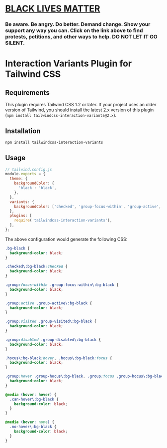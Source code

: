 # [BLACK LIVES MATTER](https://blacklivesmatters.carrd.co)

### Be aware. Be angry. Do better. Demand change. Show your support any way you can. Click on the link above to find protests, petitions, and other ways to help. DO NOT LET IT GO SILENT.

# Interaction Variants Plugin for Tailwind CSS

## Requirements

This plugin requires Tailwind CSS 1.2 or later. If your project uses an older version of Tailwind, you should install the latest 2.x version of this plugin (`npm install tailwindcss-interaction-variants@2.x`).

## Installation

```bash
npm install tailwindcss-interaction-variants
```

## Usage

```js
// tailwind.config.js
module.exports = {
  theme: {
    backgroundColor: {
      'black': 'black',
    },
  },
  variants: {
    backgroundColor: ['checked', 'group-focus-within', 'group-active', 'group-visited', 'group-disabled', 'hocus', 'group-hocus', 'can-hover', 'no-hover'],
  },
  plugins: [
    require('tailwindcss-interaction-variants'),
  ],
};
```

The above configuration would generate the following CSS:

```css
.bg-black {
  background-color: black;
}

.checked\:bg-black:checked {
  background-color: black;
}

.group:focus-within .group-focus-within\:bg-black {
  background-color: black;
}

.group:active .group-active\:bg-black {
  background-color: black;
}

.group:visited .group-visited\:bg-black {
  background-color: black;
}

.group:disabled .group-disabled\:bg-black {
  background-color: black;
}

.hocus\:bg-black:hover, .hocus\:bg-black:focus {
  background-color: black;
}

.group:hover .group-hocus\:bg-black, .group:focus .group-hocus\:bg-black {
  background-color: black;
}

@media (hover: hover) {
  .can-hover\:bg-black {
    background-color: black;
  }
}

@media (hover: none) {
  .no-hover\:bg-black {
    background-color: black;
  }
}
```
